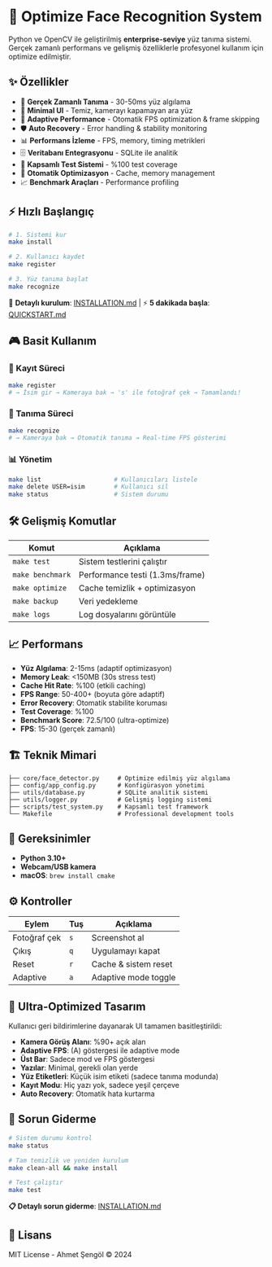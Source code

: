 # 🚀 **Optimize Face Recognition System**

Python ve OpenCV ile geliştirilmiş **enterprise-seviye** yüz tanıma sistemi. Gerçek zamanlı performans ve gelişmiş özelliklerle profesyonel kullanım için optimize edilmiştir.

## ✨ **Özellikler**

- 🎯 **Gerçek Zamanlı Tanıma** - 30-50ms yüz algılama
- 🎨 **Minimal UI** - Temiz, kamerayı kapamayan ara yüz
- 🧠 **Adaptive Performance** - Otomatik FPS optimization & frame skipping
- 🛡️ **Auto Recovery** - Error handling & stability monitoring
- 📊 **Performans İzleme** - FPS, memory, timing metrikleri  
- 🗄️ **Veritabanı Entegrasyonu** - SQLite ile analitik
- 🧪 **Kapsamlı Test Sistemi** - %100 test coverage
- 🔧 **Otomatik Optimizasyon** - Cache, memory management
- 📈 **Benchmark Araçları** - Performance profiling

## ⚡ **Hızlı Başlangıç**

```bash
# 1. Sistemi kur
make install

# 2. Kullanıcı kaydet
make register

# 3. Yüz tanıma başlat  
make recognize
```

📖 **Detaylı kurulum**: [INSTALLATION.md](INSTALLATION.md) | ⚡ **5 dakikada başla**: [QUICKSTART.md](QUICKSTART.md)

## 🎮 **Basit Kullanım**

### **📸 Kayıt Süreci**
```bash
make register
# → İsim gir → Kameraya bak → 's' ile fotoğraf çek → Tamamlandı!
```

### **🎯 Tanıma Süreci**  
```bash
make recognize
# → Kameraya bak → Otomatik tanıma → Real-time FPS gösterimi
```

### **📊 Yönetim**
```bash
make list                    # Kullanıcıları listele
make delete USER=isim        # Kullanıcı sil
make status                  # Sistem durumu
```

## 🛠️ **Gelişmiş Komutlar**

| Komut | Açıklama |
|-------|----------|
| `make test` | Sistem testlerini çalıştır |
| `make benchmark` | Performance testi (1.3ms/frame) |
| `make optimize` | Cache temizlik + optimizasyon |
| `make backup` | Veri yedekleme |
| `make logs` | Log dosyalarını görüntüle |

## 📈 **Performans**

- **Yüz Algılama**: 2-15ms (adaptif optimizasyon)
- **Memory Leak**: <150MB (30s stress test)
- **Cache Hit Rate**: %100 (etkili caching)
- **FPS Range**: 50-400+ (boyuta göre adaptif)
- **Error Recovery**: Otomatik stabilite koruması
- **Test Coverage**: %100
- **Benchmark Score**: 72.5/100 (ultra-optimize)
- **FPS**: 15-30 (gerçek zamanlı)
## 🏗️ **Teknik Mimari**

```
├── core/face_detector.py     # Optimize edilmiş yüz algılama
├── config/app_config.py      # Konfigürasyon yönetimi
├── utils/database.py         # SQLite analitik sistemi
├── utils/logger.py           # Gelişmiş logging sistemi
├── scripts/test_system.py    # Kapsamlı test framework
└── Makefile                  # Professional development tools
```

## 🔧 **Gereksinimler**

- **Python 3.10+** 
- **Webcam/USB kamera**
- **macOS**: `brew install cmake`

## ⚙️ **Kontroller**

| Eylem | Tuş | Açıklama |
|-------|-----|----------|
| Fotoğraf çek | `s` | Screenshot al |
| Çıkış | `q` | Uygulamayı kapat |
| Reset | `r` | Cache & sistem reset |
| Adaptive | `a` | Adaptive mode toggle |

## 🎨 **Ultra-Optimized Tasarım**

Kullanıcı geri bildirimlerine dayanarak UI tamamen basitleştirildi:
- **Kamera Görüş Alanı**: %90+ açık alan
- **Adaptive FPS**: (A) göstergesi ile adaptive mode
- **Üst Bar**: Sadece mod ve FPS göstergesi
- **Yazılar**: Minimal, gerekli olan yerde
- **Yüz Etiketleri**: Küçük isim etiketi (sadece tanıma modunda)
- **Kayıt Modu**: Hiç yazı yok, sadece yeşil çerçeve
- **Auto Recovery**: Otomatik hata kurtarma

## 🚨 **Sorun Giderme**

```bash
# Sistem durumu kontrol
make status

# Tam temizlik ve yeniden kurulum
make clean-all && make install

# Test çalıştır
make test
```

**📋 Detaylı sorun giderme**: [INSTALLATION.md](INSTALLATION.md#-sorun-giderme)

## 📄 **Lisans**

MIT License - Ahmet Şengöl © 2024 